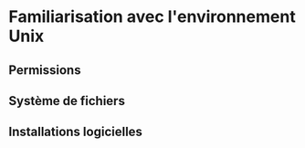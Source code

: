 # Familiarisation avec l'environnement Unix

## Permissions

## Système de fichiers

## Installations logicielles
